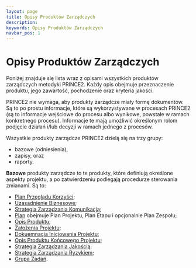 ```yaml
---
layout: page
title: Opisy Produktów Zarządczych
description:
keywords: Opisy Produktów Zarządczych
navbar_pos: 1
---
```

# Opisy Produktów Zarządczych

Poniżej znajduje się lista wraz z opisami wszystkich produktów zarządczych metodyki PRINCE2. Każdy opis
obejmuje przeznaczenie produktu, jego zawartość, pochodzenie oraz kryteria jakości.

PRINCE2 nie wymaga, aby produkty zarządcze miały formę dokumentów. Są to po prostu informacje, które są
wykorzystywane w procesach PRINCE2 (są to informacje wejściowe do procesu albo wynikowe, powstałe w ramach
konkretnego procesu). Informacje te mają umożliwić określonym rolom podjęcie działań i/lub decyzji w ramach
jednego z procesów.

Wszystkie produkty zarządcze PRINCE2 dzielą się na trzy grupy:

  * bazowe (odniesienia),
  * zapisy, oraz
  * raporty.

**Bazowe** produkty zarządcze to te produkty, które definiują określone aspekty projektu, a po zatwierdzeniu podlegają
procedurze sterowania zmianami. Są to:

  * [Plan Przeglądu Korzyści](/prince2/opisy-produktow-zarzadczych/plan-przegladu-korzysci);
  * [Uzasadnienie Biznesowe](/prince2/opisy-produktow-zarzadczych/uzasadnienie-biznesowe);
  * [Strategia Zarządzania Komunikacją](/prince2/opisy-produktow-zarzadczych/strategia-zarzadzania-komunikacja);
  * [Plan](/prince2/opisy-produktow-zarzadczych/plan) obejmuje Plan Projektu, Plan Etapu i opcjonalnie Plan Zespołu;
  * [Opis Produktu](/prince2/opisy-produktow-zarzadczych/opis-produktu);
  * [Założenia Projektu](/prince2/opisy-produktow-zarzadczych/zalozenia-projektu);
  * [Dokuemnacja Inicjowania Projektu](/prince2/opisy-produktow-zarzadczych/dokumentacja-inicjowania-projektu);
  * [Opis Produktu Końcowego Projektu](/prince2/opisy-produktow-zarzadczych/opis-produktu-koncowego-projektu);
  * [Strategia Zarządzania Jakością](/prince2/opisy-produktow-zarzadczych/strategia-zarzadzania-jakoscia);
  * [Strategia Zarządzania Ryzykiem](/prince2/opisy-produktow-zarzadczych/strategia-zarzadzania-ryzykiem);
  * [Grupa Zadań](/prince2/opisy-produktow-zarzadczych/grupa-zadan).